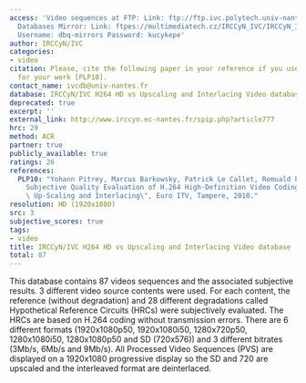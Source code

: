 ```yaml
---
access: 'Video sequences at FTP: Link: ftp://ftp.ivc.polytech.univ-nantes.fr/IRCCyN_IVC_H264_HD_vs_Upscaling_Interlacing/  Qualinet
  Databases Mirror: Link: ftpes://multimediatech.cz/IRCCyN_IVC/IRCCyN_IVC_H264_HD_vs_Upscaling_Interlacing
  Username: dbq-mirrors Password: kucykepe'
author: IRCCyN/IVC
categories:
- video
citation: Please, cite the following paper in your reference if you use this database
  for your work [PLP10].
contact_name: ivcdb@univ-nantes.fr
database: IRCCyN/IVC H264 HD vs Upscaling and Interlacing Video database
deprecated: true
excerpt: ''
external_link: http://www.irccyn.ec-nantes.fr/spip.php?article777
hrc: 29
method: ACR
partner: true
publicly_available: true
ratings: 26
references:
  PLP10: "Yohann Pitrey, Marcus Barkowsky, Patrick Le Callet, Romuald P\xE9pion, \"\
    Subjective Quality Evaluation of H.264 High-Definition Video Coding versus Spatial\
    \ Up-Scaling and Interlacing\", Euro ITV, Tampere, 2010."
resolution: HD (1920x1080)
src: 3
subjective_scores: true
tags:
- video
title: IRCCyN/IVC H264 HD vs Upscaling and Interlacing Video database
total: 87
---
```


This database contains 87 videos sequences and the associated subjective results. 3 different video source contents were used. For each content, the reference (without degradation) and 28 different degradations called Hypothetical Reference Circuits (HRCs) were subjectively evaluated.
The HRCs are based on H.264 coding without transmission errors. There are 6 different formats (1920x1080p50, 1920x1080i50, 1280x720p50, 1280x1080i50, 1280x1080p50 and SD (720x576)) and 3 different bitrates (3Mb/s, 6Mb/s and 9Mb/s). All Processed Video Sequences (PVS) are displayed on a 1920x1080 progressive display so the SD and 720 are upscaled and the interleaved format are deinterlaced.
